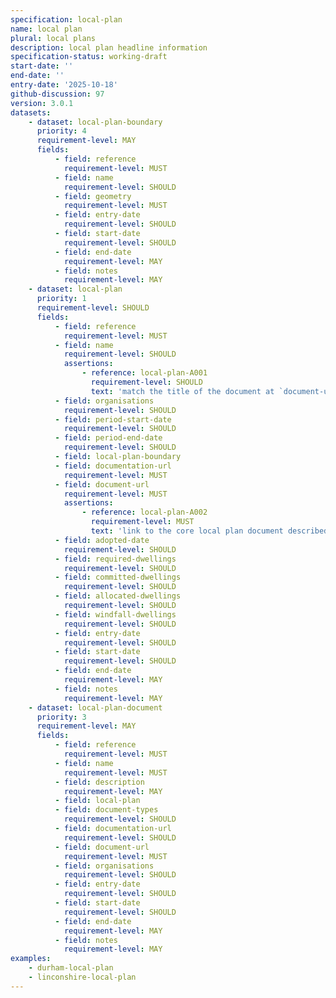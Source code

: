```yaml
---
specification: local-plan
name: local plan
plural: local plans
description: local plan headline information
specification-status: working-draft
start-date: ''
end-date: ''
entry-date: '2025-10-18'
github-discussion: 97
version: 3.0.1
datasets:
    - dataset: local-plan-boundary
      priority: 4
      requirement-level: MAY
      fields:
          - field: reference
            requirement-level: MUST
          - field: name
            requirement-level: SHOULD
          - field: geometry
            requirement-level: MUST
          - field: entry-date
            requirement-level: SHOULD
          - field: start-date
            requirement-level: SHOULD
          - field: end-date
            requirement-level: MAY
          - field: notes
            requirement-level: MAY
    - dataset: local-plan
      priority: 1
      requirement-level: SHOULD
      fields:
          - field: reference
            requirement-level: MUST
          - field: name
            requirement-level: SHOULD
            assertions:
                - reference: local-plan-A001
                  requirement-level: SHOULD
                  text: 'match the title of the document at `document-url`.'  
          - field: organisations
            requirement-level: SHOULD
          - field: period-start-date
            requirement-level: SHOULD
          - field: period-end-date
            requirement-level: SHOULD
          - field: local-plan-boundary
          - field: documentation-url
            requirement-level: MUST
          - field: document-url
            requirement-level: MUST
            assertions:
                - reference: local-plan-A002
                  requirement-level: MUST
                  text: 'link to the core local plan document described by this data.'
          - field: adopted-date
            requirement-level: SHOULD
          - field: required-dwellings
            requirement-level: SHOULD
          - field: committed-dwellings
            requirement-level: SHOULD
          - field: allocated-dwellings
            requirement-level: SHOULD
          - field: windfall-dwellings
            requirement-level: SHOULD
          - field: entry-date
            requirement-level: SHOULD
          - field: start-date
            requirement-level: SHOULD
          - field: end-date
            requirement-level: MAY
          - field: notes
            requirement-level: MAY
    - dataset: local-plan-document
      priority: 3
      requirement-level: MAY
      fields:
          - field: reference
            requirement-level: MUST
          - field: name
            requirement-level: MUST
          - field: description
            requirement-level: MAY
          - field: local-plan
          - field: document-types
            requirement-level: SHOULD
          - field: documentation-url
            requirement-level: SHOULD
          - field: document-url
            requirement-level: MUST
          - field: organisations
            requirement-level: SHOULD
          - field: entry-date
            requirement-level: SHOULD
          - field: start-date
            requirement-level: SHOULD
          - field: end-date
            requirement-level: MAY
          - field: notes
            requirement-level: MAY
examples:
    - durham-local-plan
    - linconshire-local-plan
---
```

